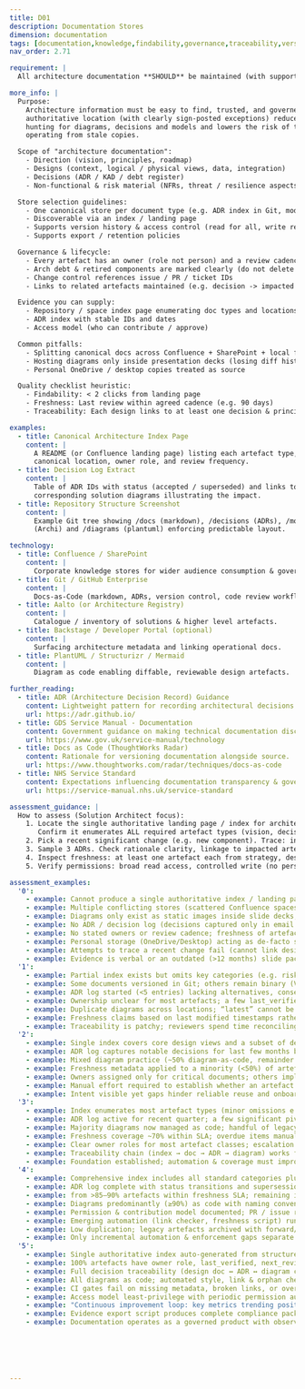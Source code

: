 ```yaml
---
title: D01
description: Documentation Stores
dimension: documentation
tags: [documentation,knowledge,findability,governance,traceability,version-control,decision-log,diagram-as-code,ownership,review-cadence,metadata]
nav_order: 2.71

requirement: |
  All architecture documentation **SHOULD** be maintained (with supporting processes and change control) within the appropriate NHS England knowledge store(s) e.g. Aalto, SharePoint, Confluence.

more_info: |
  Purpose:
    Architecture information must be easy to find, trusted, and governed. A single
    authoritative location (with clearly sign‑posted exceptions) reduces time lost
    hunting for diagrams, decisions and models and lowers the risk of teams
    operating from stale copies.

  Scope of "architecture documentation":
    - Direction (vision, principles, roadmap)
    - Designs (context, logical / physical views, data, integration)
    - Decisions (ADR / KAD / debt register)
    - Non‑functional & risk material (NFRs, threat / resilience aspects)

  Store selection guidelines:
    - One canonical store per document type (e.g. ADR index in Git, models in Archi repo)
    - Discoverable via an index / landing page
    - Supports version history & access control (read for all, write restricted)
    - Supports export / retention policies

  Governance & lifecycle:
    - Every artefact has an owner (role not person) and a review cadence
    - Arch debt & retired components are marked clearly (do not delete context)
    - Change control references issue / PR / ticket IDs
    - Links to related artefacts maintained (e.g. decision -> impacted diagram)

  Evidence you can supply:
    - Repository / space index page enumerating doc types and locations
    - ADR index with stable IDs and dates
    - Access model (who can contribute / approve)

  Common pitfalls:
    - Splitting canonical docs across Confluence + SharePoint + local folders
    - Hosting diagrams only inside presentation decks (losing diff history)
    - Personal OneDrive / desktop copies treated as source

  Quality checklist heuristic:
    - Findability: < 2 clicks from landing page
    - Freshness: Last review within agreed cadence (e.g. 90 days)
    - Traceability: Each design links to at least one decision & principle

examples:
  - title: Canonical Architecture Index Page
    content: |
      A README (or Confluence landing page) listing each artefact type, the
      canonical location, owner role, and review frequency.
  - title: Decision Log Extract
    content: |
      Table of ADR IDs with status (accepted / superseded) and links to the
      corresponding solution diagrams illustrating the impact.
  - title: Repository Structure Screenshot
    content: |
      Example Git tree showing /docs (markdown), /decisions (ADRs), /models
      (Archi) and /diagrams (plantuml) enforcing predictable layout.

technology:
  - title: Confluence / SharePoint
    content: |
      Corporate knowledge stores for wider audience consumption & governance packs.
  - title: Git / GitHub Enterprise
    content: |
      Docs‑as‑Code (markdown, ADRs, version control, code review workflow).
  - title: Aalto (or Architecture Registry)
    content: |
      Catalogue / inventory of solutions & higher level artefacts.
  - title: Backstage / Developer Portal (optional)
    content: |
      Surfacing architecture metadata and linking operational docs.
  - title: PlantUML / Structurizr / Mermaid
    content: |
      Diagram as code enabling diffable, reviewable design artefacts.

further_reading:
  - title: ADR (Architecture Decision Record) Guidance
    content: Lightweight pattern for recording architectural decisions.
    url: https://adr.github.io/
  - title: GDS Service Manual - Documentation
    content: Government guidance on making technical documentation discoverable.
    url: https://www.gov.uk/service-manual/technology
  - title: Docs as Code (ThoughtWorks Radar)
    content: Rationale for versioning documentation alongside source.
    url: https://www.thoughtworks.com/radar/techniques/docs-as-code
  - title: NHS Service Standard
    content: Expectations influencing documentation transparency & governance.
    url: https://service-manual.nhs.uk/service-standard

assessment_guidance: |
  How to assess (Solution Architect focus):
    1. Locate the single authoritative landing page / index for architecture docs.
       Confirm it enumerates ALL required artefact types (vision, decisions, models etc.) or states why absent.
    2. Pick a recent significant change (e.g. new component). Trace: index → design doc → ADR → relevant diagram commit. If any hop fails, note gap.
    3. Sample 3 ADRs. Check rationale clarity, linkage to impacted artefacts and status accuracy.
    4. Inspect freshness: at least one artefact each from strategy, design, decision & risk should show a last_verified date within agreed cadence.
    5. Verify permissions: broad read access, controlled write (no personal silos). Spot-check for shadow copies (old Confluence space / slide deck).

assessment_examples:
  '0':
    - example: Cannot produce a single authoritative index / landing page.
    - example: Multiple conflicting stores (scattered Confluence spaces, ad‑hoc SharePoint folders, local PPT decks).
    - example: Diagrams only exist as static images inside slide decks; no diagram source files (PlantUML / Structurizr) available.
    - example: No ADR / decision log (decisions captured only in email or meeting minutes).
    - example: No stated owners or review cadence; freshness of artefacts unknowable.
    - example: Personal storage (OneDrive/Desktop) acting as de‑facto source of truth.
    - example: Attempts to trace a recent change fail (cannot link design → decision → diagram).
    - example: Evidence is verbal or an outdated (>12 months) slide pack with obsolete component names.
  '1':
    - example: Partial index exists but omits key categories (e.g. risk register, NFR set, roadmap, data models).
    - example: Some documents versioned in Git; others remain binary (Visio / PPT) with no meaningful history.
    - example: ADR log started (<5 entries) lacking alternatives, consequences, or status field (accepted / superseded).
    - example: Ownership unclear for most artefacts; a few last_verified fields appear sporadically.
    - example: Duplicate diagrams across locations; “latest” cannot be determined confidently.
    - example: Freshness claims based on last modified timestamps rather than explicit verification.
    - example: Traceability is patchy; reviewers spend time reconciling duplicates.
  '2':
    - example: Single index covers core design views and a subset of decisions; strategy / risk / NFR artefacts still missing or linked to outdated spaces.
    - example: ADR log captures notable decisions for last few months but supersession chains and rationale depth inconsistent.
    - example: Mixed diagram practice (~50% diagram‑as‑code, remainder static images without lineage).
    - example: Freshness metadata applied to a minority (<50%) of artefacts; several clearly beyond cadence threshold.
    - example: Owners assigned only for critical documents; others implicitly owned.
    - example: Manual effort required to establish whether an artefact is current.
    - example: Intent visible yet gaps hinder reliable reuse and onboarding.
  '3':
    - example: Index enumerates most artefact types (minor omissions e.g. resilience view or debt register linkage) with working hyperlinks.
    - example: ADR log active for recent quarter; a few significant pivots not yet documented (tracked in backlog).
    - example: Majority diagrams now managed as code; handful of legacy binaries awaiting migration plan.
    - example: Freshness coverage ~70% within SLA; overdue items manually flagged (spreadsheet or ad‑hoc script; not CI‑enforced).
    - example: Clear owner roles for most artefact classes; escalation handling informal.
    - example: Traceability chain (index → doc → ADR → diagram) works for common flows; occasional dead links occur.
    - example: Foundation established; automation & coverage must improve for higher scores.
  '4':
    - example: Comprehensive index includes all standard categories plus intentionally absent notes (with rationale) to prevent ambiguity.
    - example: ADR log complete with status transitions and supersession chains; pending ADR backlog short & tracked.
    - example: from >85–90% artefacts within freshness SLA; remaining items have explicit remediation tickets or scheduled reviews.
    - example: Diagrams predominantly (≥90%) as code with naming conventions & lint / review checks applied.
    - example: Permission & contribution model documented; PR / issue references provide change audit trail.
    - example: Emerging automation (link checker, freshness script) runs on schedule; warnings surfaced in dashboard (not yet gating merges).
    - example: Low duplication; legacy artefacts archived with forward/back links.
    - example: Only incremental automation & enforcement gaps separate from score 5.
  '5':
    - example: Single authoritative index auto‑generated from structured metadata (no manual drift) covering all artefact classes and cross‑links.
    - example: 100% artefacts have owner role, last_verified, next_review_due; real‑time dashboard shows findability, freshness & decision coverage metrics.
    - example: Full decision traceability (design doc ↔ ADR ↔ diagram commit ↔ principle/objective) validated by CI.
    - example: All diagrams as code; automated style, link & orphan checks; zero duplicate/orphaned artefacts in latest run.
    - example: CI gates fail on missing metadata, broken links, or overdue freshness; issues auto‑raised tagging the responsible owner role.
    - example: Access model least‑privilege with periodic permission audit evidence linked from index.
    - example: "Continuous improvement loop: key metrics trending positively quarter‑on‑quarter; improvement actions tracked to closure."
    - example: Evidence export script produces complete compliance pack (index, metrics, traceability samples) in minutes.
    - example: Documentation operates as a governed product with observable quality signals.






---
```

